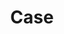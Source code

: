 ---
title: "Case"
backgroundImage: "/images/shutterstock_530769703-1.jpg"
heroText: "Scalable use cases for a digitized and efficient industry.."
type: case
---
